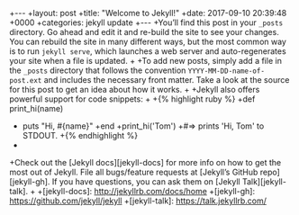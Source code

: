 +---
 +layout: post
 +title:  "Welcome to Jekyll!"
 +date:   2017-09-10 20:39:48 +0000
 +categories: jekyll update
 +---
 +You’ll find this post in your `_posts` directory. Go ahead and edit it and re-build the site to see your changes. You can rebuild the site in many different ways, but the most common way is to run `jekyll serve`, which launches a web server and auto-regenerates your site when a file is updated.
 +
 +To add new posts, simply add a file in the `_posts` directory that follows the convention `YYYY-MM-DD-name-of-post.ext` and includes the necessary front matter. Take a look at the source for this post to get an idea about how it works.
 +
 +Jekyll also offers powerful support for code snippets:
 +
 +{% highlight ruby %}
 +def print_hi(name)
 +  puts "Hi, #{name}"
 +end
 +print_hi('Tom')
 +#=> prints 'Hi, Tom' to STDOUT.
 +{% endhighlight %}
 +
 +Check out the [Jekyll docs][jekyll-docs] for more info on how to get the most out of Jekyll. File all bugs/feature requests at [Jekyll’s GitHub repo][jekyll-gh]. If you have questions, you can ask them on [Jekyll Talk][jekyll-talk].
 +
 +[jekyll-docs]: http://jekyllrb.com/docs/home
 +[jekyll-gh]:   https://github.com/jekyll/jekyll
 +[jekyll-talk]: https://talk.jekyllrb.com/
